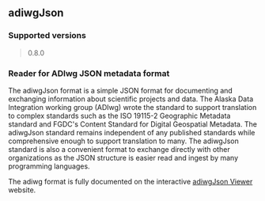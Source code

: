 
## adiwgJson

### Supported versions

> 0.8.0

### Reader for ADIwg JSON metadata format

The adiwgJson format is a simple JSON format for documenting and exchanging information
about scientific projects and data.  The Alaska Data Integration working group (ADIwg) wrote the
standard to support translation to complex standards such as the ISO 19115-2 Geographic Metadata standard
and FGDC's Content Standard for Digital Geospatial Metadata.  The adiwgJson standard
remains independent of any published standards while comprehensive enough to support translation
to many. The adiwgJson standard is also a convenient format to exchange directly with other organizations as
the JSON structure is easier read and ingest by many programming languages.

The adiwg format is fully documented on the interactive
[adiwgJson Viewer](http://jlblcc.github.io/json-schema-viewer/) website.
